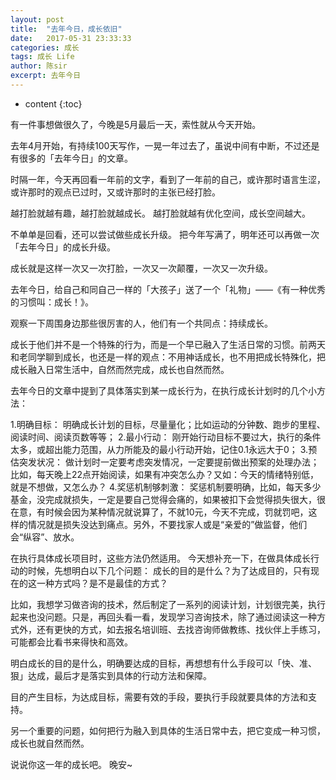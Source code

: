 ```yaml
---
layout: post
title:  "去年今日，成长依旧"
date:   2017-05-31 23:33:33
categories: 成长
tags: 成长 Life
author: 陈sir
excerpt: 去年今日
---
```

* content
{:toc}

有一件事想做很久了，今晚是5月最后一天，索性就从今天开始。

去年4月开始，有持续100天写作，一晃一年过去了，虽说中间有中断，不过还是有很多的「去年今日」的文章。

时隔一年，今天再回看一年前的文字，看到了一年前的自己，或许那时语言生涩，或许那时的观点已过时，又或许那时的主张已经打脸。

越打脸就越有趣，越打脸就越成长。
越打脸就越有优化空间，成长空间越大。

不单单是回看，还可以尝试做些成长升级。
把今年写满了，明年还可以再做一次「去年今日」的成长升级。

成长就是这样一次又一次打脸，一次又一次颠覆，一次又一次升级。

去年今日，给自己和同自己一样的「大孩子」送了一个「礼物」——《有一种优秀的习惯叫：成长！》。

观察一下周围身边那些很厉害的人，他们有一个共同点：持续成长。

成长于他们并不是一个特殊的行为，而是一个早已融入了生活日常的习惯。前两天和老同学聊到成长，也还是一样的观点：不用神话成长，也不用把成长特殊化，把成长融入日常生活中，自然而然完成，成长也自然而然。

去年今日的文章中提到了具体落实到某一成长行为，在执行成长计划时的几个小方法：

1.明确目标：
明确成长计划的目标，尽量量化；比如运动的分钟数、跑步的里程、阅读时间、阅读页数等等；
2.最小行动：
刚开始行动目标不要过大，执行的条件太多，或超出能力范围，从力所能及的最小行动开始，记住0.1永远大于0；
3.预估突发状况：
做计划时一定要考虑突发情况，一定要提前做出预案的处理办法；比如，每天晚上22点开始阅读，如果有冲突怎么办？又如：今天的情绪特别低，就是不想做，又怎么办？
4.奖惩机制够刺激：
奖惩机制要明确，比如，每天多少基金，没完成就损失，一定是要自己觉得会痛的，如果被扣下会觉得损失很大，很在意，有时候会因为某种情况就说算了，不就10元，今天不完成，罚就罚吧，这样的情况就是损失没达到痛点。另外，不要找家人或是“亲爱的”做监督，他们会“纵容”、放水。

在执行具体成长项目时，这些方法仍然适用。
今天想补充一下，在做具体成长行动的时候，先想明白以下几个问题：
成长的目的是什么？为了达成目的，只有现在的这一种方式吗？是不是最佳的方式？

比如，我想学习做咨询的技术，然后制定了一系列的阅读计划，计划很完美，执行起来也没问题。只是，再回头看一看，发现学习咨询技术，除了通过阅读这一种方式外，还有更快的方式，如去报名培训班、去找咨询师做教练、找伙伴上手练习，可能都会比看书来得快和高效。

明白成长的目的是什么，明确要达成的目标，再想想有什么手段可以「快、准、狠」达成，最后才是落实到具体的行动方法和保障。

目的产生目标，为达成目标，需要有效的手段，要执行手段就要具体的方法和支持。

另一个重要的问题，如何把行为融入到具体的生活日常中去，把它变成一种习惯，成长也就自然而然。

说说你这一年的成长吧。
晚安~
